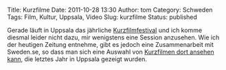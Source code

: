 Title: Kurzfilme
Date: 2011-10-28 13:30
Author: tom
Category: Schweden
Tags: Film, Kultur, Uppsala, Video
Slug: kurzfilme
Status: published

Gerade läuft in Uppsala das jährliche
[Kurzfilmfestival](http://shortfilmfestival.com/) und ich komme diesmal
leider nicht dazu, mir wenigstens eine Session anzusehen. Wie ich der
heutigen Zeitung entnehme, gibt es jedoch eine Zusammenarbeit mit
Sweden.se, so dass man sich eine Auswahl von [Kurzfilmen dort ansehen
kann](http://www.sweden.se/Watch/), die letztes Jahr in Uppsala gezeigt
wurden.

